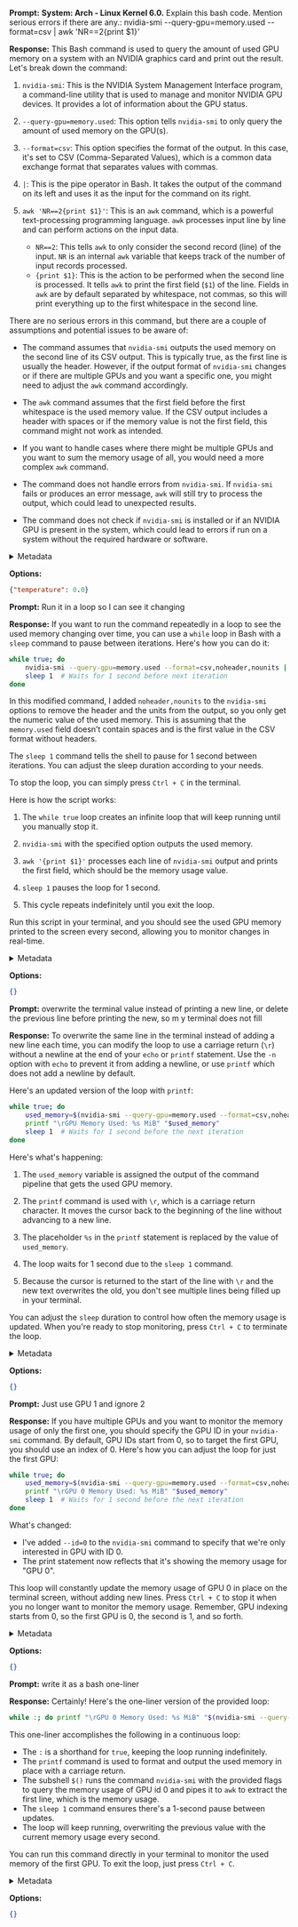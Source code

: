**Prompt:**
**System: Arch - Linux Kernel 6.0.**
        Explain this bash code. Mention serious errors if there are any.:
        nvidia-smi --query-gpu=memory.used --format=csv | awk 'NR==2{print $1}'

**Response:**
This Bash command is used to query the amount of used GPU memory on a system with an NVIDIA graphics card and print out the result. Let's break down the command:

1. `nvidia-smi`: This is the NVIDIA System Management Interface program, a command-line utility that is used to manage and monitor NVIDIA GPU devices. It provides a lot of information about the GPU status.

2. `--query-gpu=memory.used`: This option tells `nvidia-smi` to only query the amount of used memory on the GPU(s).

3. `--format=csv`: This option specifies the format of the output. In this case, it's set to CSV (Comma-Separated Values), which is a common data exchange format that separates values with commas.

4. `|`: This is the pipe operator in Bash. It takes the output of the command on its left and uses it as the input for the command on its right.

5. `awk 'NR==2{print $1}'`: This is an `awk` command, which is a powerful text-processing programming language. `awk` processes input line by line and can perform actions on the input data.

   - `NR==2`: This tells `awk` to only consider the second record (line) of the input. `NR` is an internal `awk` variable that keeps track of the number of input records processed.
   - `{print $1}`: This is the action to be performed when the second line is processed. It tells `awk` to print the first field (`$1`) of the line. Fields in `awk` are by default separated by whitespace, not commas, so this will print everything up to the first whitespace in the second line.

There are no serious errors in this command, but there are a couple of assumptions and potential issues to be aware of:

- The command assumes that `nvidia-smi` outputs the used memory on the second line of its CSV output. This is typically true, as the first line is usually the header. However, if the output format of `nvidia-smi` changes or if there are multiple GPUs and you want a specific one, you might need to adjust the `awk` command accordingly.

- The `awk` command assumes that the first field before the first whitespace is the used memory value. If the CSV output includes a header with spaces or if the memory value is not the first field, this command might not work as intended.

- If you want to handle cases where there might be multiple GPUs and you want to sum the memory usage of all, you would need a more complex `awk` command.

- The command does not handle errors from `nvidia-smi`. If `nvidia-smi` fails or produces an error message, `awk` will still try to process the output, which could lead to unexpected results.

- The command does not check if `nvidia-smi` is installed or if an NVIDIA GPU is present in the system, which could lead to errors if run on a system without the required hardware or software.

<details><summary>Metadata</summary>

- Duration: 29231 ms
- Datetime: 2023-12-17T12:01:59.613542
- Model: gpt-4-1106-preview

</details>

**Options:**
```json
{"temperature": 0.0}
```

**Prompt:**
Run it in a loop so I can see it changing

**Response:**
If you want to run the command repeatedly in a loop to see the used memory changing over time, you can use a `while` loop in Bash with a `sleep` command to pause between iterations. Here's how you can do it:

```bash
while true; do
    nvidia-smi --query-gpu=memory.used --format=csv,noheader,nounits | awk '{print $1}'
    sleep 1  # Waits for 1 second before next iteration
done
```

In this modified command, I added `noheader,nounits` to the `nvidia-smi` options to remove the header and the units from the output, so you only get the numeric value of the used memory. This is assuming that the `memory.used` field doesn’t contain spaces and is the first value in the CSV format without headers.

The `sleep 1` command tells the shell to pause for 1 second between iterations. You can adjust the sleep duration according to your needs.

To stop the loop, you can simply press `Ctrl + C` in the terminal.

Here is how the script works:

1. The `while true` loop creates an infinite loop that will keep running until you manually stop it.

2. `nvidia-smi` with the specified option outputs the used memory.

3. `awk '{print $1}'` processes each line of `nvidia-smi` output and prints the first field, which should be the memory usage value.

4. `sleep 1` pauses the loop for 1 second.

5. This cycle repeats indefinitely until you exit the loop.

Run this script in your terminal, and you should see the used GPU memory printed to the screen every second, allowing you to monitor changes in real-time.

<details><summary>Metadata</summary>

- Duration: 18087 ms
- Datetime: 2023-12-17T12:04:59.527705
- Model: gpt-4-1106-preview

</details>

**Options:**
```json
{}
```

**Prompt:**
overwrite the terminal value instead of printing a new line, or delete the previous line before printing the new, so m y terminal does not fill

**Response:**
To overwrite the same line in the terminal instead of adding a new line each time, you can modify the loop to use a carriage return (`\r`) without a newline at the end of your `echo` or `printf` statement. Use the `-n` option with `echo` to prevent it from adding a newline, or use `printf` which does not add a newline by default.

Here's an updated version of the loop with `printf`:

```bash
while true; do
    used_memory=$(nvidia-smi --query-gpu=memory.used --format=csv,noheader,nounits | awk '{print $1}')
    printf "\rGPU Memory Used: %s MiB" "$used_memory"
    sleep 1  # Waits for 1 second before the next iteration
done
```

Here's what's happening:

1. The `used_memory` variable is assigned the output of the command pipeline that gets the used GPU memory.

2. The `printf` command is used with `\r`, which is a carriage return character. It moves the cursor back to the beginning of the line without advancing to a new line.

3. The placeholder `%s` in the `printf` statement is replaced by the value of `used_memory`.

4. The loop waits for 1 second due to the `sleep 1` command.

5. Because the cursor is returned to the start of the line with `\r` and the new text overwrites the old, you don't see multiple lines being filled up in your terminal.

You can adjust the `sleep` duration to control how often the memory usage is updated. When you're ready to stop monitoring, press `Ctrl + C` to terminate the loop.

<details><summary>Metadata</summary>

- Duration: 20482 ms
- Datetime: 2023-12-17T12:06:59.991494
- Model: gpt-4-1106-preview

</details>

**Options:**
```json
{}
```

**Prompt:**
Just use GPU 1 and ignore 2

**Response:**
If you have multiple GPUs and you want to monitor the memory usage of only the first one, you should specify the GPU ID in your `nvidia-smi` command. By default, GPU IDs start from 0, so to target the first GPU, you should use an index of 0. Here's how you can adjust the loop for just the first GPU:

```bash
while true; do
    used_memory=$(nvidia-smi --query-gpu=memory.used --format=csv,noheader,nounits --id=0 | awk '{print $1}')
    printf "\rGPU 0 Memory Used: %s MiB" "$used_memory"
    sleep 1  # Waits for 1 second before the next iteration
done
```

What's changed:

- I've added `--id=0` to the `nvidia-smi` command to specify that we're only interested in GPU with ID 0.
- The print statement now reflects that it's showing the memory usage for "GPU 0".

This loop will constantly update the memory usage of GPU 0 in place on the terminal screen, without adding new lines. Press `Ctrl + C` to stop it when you no longer want to monitor the memory usage. Remember, GPU indexing starts from 0, so the first GPU is 0, the second is 1, and so forth.

<details><summary>Metadata</summary>

- Duration: 17173 ms
- Datetime: 2023-12-17T12:15:15.825260
- Model: gpt-4-1106-preview

</details>

**Options:**
```json
{}
```

**Prompt:**
write it as a bash one-liner

**Response:**
Certainly! Here's the one-liner version of the provided loop:

```bash
while :; do printf "\rGPU 0 Memory Used: %s MiB" "$(nvidia-smi --query-gpu=memory.used --format=csv,noheader,nounits --id=0 | awk 'NR==1{print $1}')"; sleep 1; done
```

This one-liner accomplishes the following in a continuous loop:

- The `:` is a shorthand for `true`, keeping the loop running indefinitely.
- The `printf` command is used to format and output the used memory in place with a carriage return.
- The subshell `$()` runs the command `nvidia-smi` with the provided flags to query the memory usage of GPU id 0 and pipes it to `awk` to extract the first line, which is the memory usage.
- The `sleep 1` command ensures there's a 1-second pause between updates.
- The loop will keep running, overwriting the previous value with the current memory usage every second.

You can run this command directly in your terminal to monitor the used memory of the first GPU. To exit the loop, just press `Ctrl + C`.

<details><summary>Metadata</summary>

- Duration: 11751 ms
- Datetime: 2023-12-17T12:15:44.376705
- Model: gpt-4-1106-preview

</details>

**Options:**
```json
{}
```

